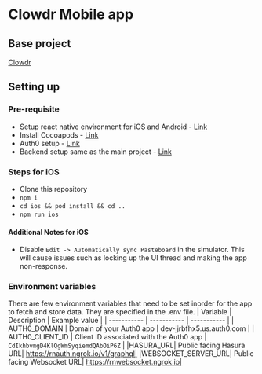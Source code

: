 # Clowdr Mobile app

## Base project
[Clowdr](https://github.com/Clowdr-app/clowdr)

## Setting up

### Pre-requisite
- Setup react native environment for iOS and Android - [Link](https://reactnative.dev/docs/environment-setup)
- Install Cocoapods - [Link](https://guides.cocoapods.org/using/getting-started.html)
- Auth0 setup - [Link](https://auth0.com/docs/quickstart/native/react-native/00-login)
- Backend setup same as the main project - [Link](https://github.com/Clowdr-app/clowdr)

### Steps for iOS
- Clone this repository
- `npm i`
- `cd ios && pod install && cd ..`
- `npm run ios`

#### Additional Notes for iOS
- Disable `Edit -> Automatically sync Pasteboard` in the simulator. This will cause issues such as locking up the UI thread and making the app non-response. 

### Environment variables
There are few environment variables that need to be set inorder for the app to fetch and store data. They are specified in the .env file.
| Variable       | Description  | Example value |
| ----------- | ----------- | ----------- | 
| AUTH0_DOMAIN      | Domain of your Auth0 app      | dev-jjrbfhx5.us.auth0.com |
| AUTH0_CLIENT_ID   | Client ID associated with the Auth0 app        | `CdIkhbvmgD4KlQgWmSyqiemdQAbOiP6Z` |
|HASURA_URL| Public facing Hasura URL| https://rnauth.ngrok.io/v1/graphql|
|WEBSOCKET_SERVER_URL| Public facing Websocket URL| https://rnwebsocket.ngrok.io|